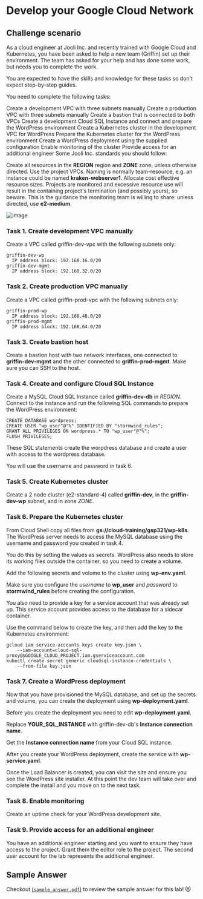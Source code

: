 # Develop your Google Cloud Network

## Challenge scenario
As a cloud engineer at Jooli Inc. and recently trained with Google Cloud and Kubernetes, you have been asked to help a new team (Griffin) set up their environment. The team has asked for your help and has done some work, but needs you to complete the work.

You are expected to have the skills and knowledge for these tasks so don’t expect step-by-step guides.

You need to complete the following tasks:

Create a development VPC with three subnets manually
Create a production VPC with three subnets manually
Create a bastion that is connected to both VPCs
Create a development Cloud SQL Instance and connect and prepare the WordPress environment
Create a Kubernetes cluster in the development VPC for WordPress
Prepare the Kubernetes cluster for the WordPress environment
Create a WordPress deployment using the supplied configuration
Enable monitoring of the cluster
Provide access for an additional engineer
Some Jooli Inc. standards you should follow:

Create all resources in the **REGION** region and **ZONE** zone, unless otherwise directed.
Use the project VPCs.
Naming is normally team-resource, e.g. an instance could be named **kraken-webserver1**.
Allocate cost effective resource sizes. Projects are monitored and excessive resource use will result in the containing project's termination (and possibly yours), so beware. This is the guidance the monitoring team is willing to share: unless directed, use **e2-medium**.

![image](https://github.com/user-attachments/assets/9df05bbb-3dca-40b7-a1d3-35854e38e7ac)

### Task 1. Create development VPC manually
Create a VPC called griffin-dev-vpc with the following subnets only:
  
    griffin-dev-wp
      IP address block: 192.168.16.0/20
    griffin-dev-mgmt
      IP address block: 192.168.32.0/20
  
### Task 2. Create production VPC manually
Create a VPC called griffin-prod-vpc with the following subnets only:
    
    griffin-prod-wp
      IP address block: 192.168.48.0/20
    griffin-prod-mgmt
      IP address block: 192.168.64.0/20

### Task 3. Create bastion host
Create a bastion host with two network interfaces, one connected to **griffin-dev-mgmt** and the other connected to **griffin-prod-mgmt**. Make sure you can SSH to the host. 

### Task 4. Create and configure Cloud SQL Instance
Create a MySQL Cloud SQL Instance called **griffin-dev-db** in *REGION*.
Connect to the instance and run the following SQL commands to prepare the WordPress environment:
  
    CREATE DATABASE wordpress;
    CREATE USER "wp_user"@"%" IDENTIFIED BY "stormwind_rules";
    GRANT ALL PRIVILEGES ON wordpress.* TO "wp_user"@"%";
    FLUSH PRIVILEGES;

These SQL statements create the worpdress database and create a user with access to the wordpress database.

You will use the username and password in task 6.

### Task 5. Create Kubernetes cluster
Create a 2 node cluster (e2-standard-4) called **griffin-dev**, in the **griffin-dev-wp** subnet, and in zone *ZONE*.

### Task 6. Prepare the Kubernetes cluster
From Cloud Shell copy all files from **gs://cloud-training/gsp321/wp-k8s**.
The WordPress server needs to access the MySQL database using the username and password you created in task 4.

You do this by setting the values as secrets. WordPress also needs to store its working files outside the container, so you need to create a volume.

Add the following secrets and volume to the cluster using **wp-env.yaml**.

Make sure you configure the *username* to **wp_user** and *password* to **stormwind_rules** before creating the configuration.

You also need to provide a key for a service account that was already set up. This service account provides access to the database for a sidecar container.

Use the command below to create the key, and then add the key to the Kubernetes environment:

    gcloud iam service-accounts keys create key.json \
        --iam-account=cloud-sql-proxy@$GOOGLE_CLOUD_PROJECT.iam.gserviceaccount.com
    kubectl create secret generic cloudsql-instance-credentials \
        --from-file key.json

### Task 7. Create a WordPress deployment
Now that you have provisioned the MySQL database, and set up the secrets and volume, you can create the deployment using **wp-deployment.yaml**.

Before you create the deployment you need to edit **wp-deployment.yaml**.

Replace **YOUR_SQL_INSTANCE** with griffin-dev-db's **Instance connection name**.

Get the **Instance connection name** from your Cloud SQL instance.

After you create your WordPress deployment, create the service with **wp-service.yaml**.

Once the Load Balancer is created, you can visit the site and ensure you see the WordPress site installer.
At this point the dev team will take over and complete the install and you move on to the next task.

### Task 8. Enable monitoring
Create an uptime check for your WordPress development site.

### Task 9. Provide access for an additional engineer
You have an additional engineer starting and you want to ensure they have access to the project. Grant them the editor role to the project.
The second user account for the lab represents the additional engineer.

## Sample Answer
Checkout  [(`sample_answer.pdf`)](sample_answer.pdf) to review the sample answer for this lab! :heart_eyes_cat:

